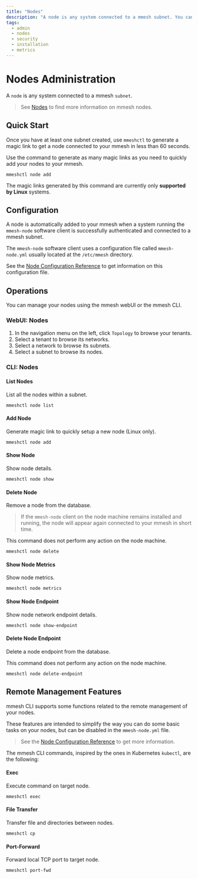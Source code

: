 ```yaml
---
title: "Nodes"
description: "A node is any system connected to a mmesh subnet. You can manage the nodes using mmeshctl or the mmesh webUI."
tags:
  - admin
  - nodes
  - security
  - installation
  - metrics
---
```


# Nodes Administration

A `node` is any system connected to a mmesh `subnet`.

> See [Nodes](/docs/platform/networking/nodes/) to find more information on mmesh nodes.

## Quick Start

Once you have at least one subnet created, use `mmeshctl` to generate a magic link to get a node connected to your mmesh in less than 60 seconds.

Use the command to generate as many magic links as you need to quickly add your nodes to your mmesh.

```shell
mmeshctl node add
```

<note>
The magic links generated by this command are currently only <strong>supported by Linux</strong> systems.
</note>

## Configuration

A node is automatically added to your mmesh when a system running the `mmesh-node` software client is successfully authenticated and connected to a mmesh subnet.

The `mmesh-node` software client uses a configuration file called `mmesh-node.yml` usually located at the `/etc/mmesh` directory.

See the [Node Configuration Reference](/docs/platform/reference/mmesh-node.yml/) to get information on this configuration file.

## Operations

You can manage your nodes using the mmesh webUI or the mmesh CLI.

### WebUI: Nodes

1. In the navigation menu on the left, click `Topology` to browse your tenants.
2. Select a tenant to browse its networks.
3. Select a network to browse its subnets.
4. Select a subnet to browse its nodes.

### CLI: Nodes

#### List Nodes

List all the nodes within a subnet.

```shell
mmeshctl node list
```

#### Add Node

Generate magic link to quickly setup a new node (Linux only).

```shell
mmeshctl node add
```

#### Show Node

Show node details.

```shell
mmeshctl node show
```

#### Delete Node

Remove a node from the database.

> If the `mmesh-node` client on the node machine remains installed and running, the node will appear again connected to your mmesh in short time.

This command does not perform any action on the node machine.

```shell
mmeshctl node delete
```

#### Show Node Metrics

Show node metrics.

```shell
mmeshctl node metrics
```

#### Show Node Endpoint

Show node network endpoint details.

```shell
mmeshctl node show-endpoint
```

#### Delete Node Endpoint

Delete a node endpoint from the database.

This command does not perform any action on the node machine.

```shell
mmeshctl node delete-endpoint
```

## Remote Management Features

mmesh CLI supports some functions related to the remote management of your nodes.

These features are intended to simplify the way you can do some basic tasks on your nodes, but can be disabled in the `mmesh-node.yml` file.

> See the [Node Configuration Reference](/docs/platform/reference/mmesh-node.yml/) to get more information.

The mmesh CLI commands, inspired by the ones in Kubernetes `kubectl`, are the following:

#### Exec

Execute command on target node.

```shell
mmeshctl exec
```

#### File Transfer

Transfer file and directories between nodes.

```shell
mmeshctl cp
```

#### Port-Forward

Forward local TCP port to target node.

```shell
mmeshctl port-fwd
```
